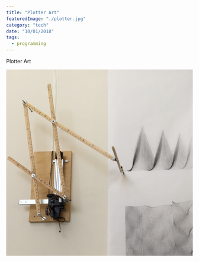 ```yaml
---
title: "Plotter Art"
featuredImage: "./plotter.jpg"
category: "tech"
date: "10/01/2018"
tags:
  - programming
---
```


Plotter Art

![](./plotter.jpg)
